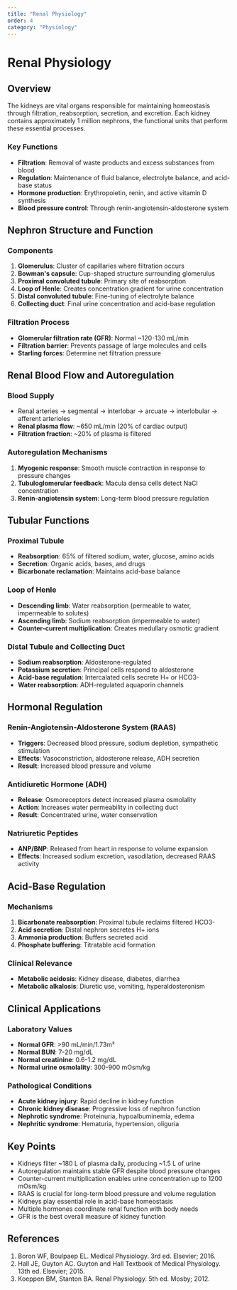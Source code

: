 ```yaml
---
title: "Renal Physiology"
order: 4
category: "Physiology"
---
```


# Renal Physiology

## Overview

The kidneys are vital organs responsible for maintaining homeostasis through filtration, reabsorption, secretion, and excretion. Each kidney contains approximately 1 million nephrons, the functional units that perform these essential processes.

### Key Functions
- **Filtration**: Removal of waste products and excess substances from blood
- **Regulation**: Maintenance of fluid balance, electrolyte balance, and acid-base status
- **Hormone production**: Erythropoietin, renin, and active vitamin D synthesis
- **Blood pressure control**: Through renin-angiotensin-aldosterone system

## Nephron Structure and Function

### Components
1. **Glomerulus**: Cluster of capillaries where filtration occurs
2. **Bowman's capsule**: Cup-shaped structure surrounding glomerulus
3. **Proximal convoluted tubule**: Primary site of reabsorption
4. **Loop of Henle**: Creates concentration gradient for urine concentration
5. **Distal convoluted tubule**: Fine-tuning of electrolyte balance
6. **Collecting duct**: Final urine concentration and acid-base regulation

### Filtration Process
- **Glomerular filtration rate (GFR)**: Normal ~120-130 mL/min
- **Filtration barrier**: Prevents passage of large molecules and cells
- **Starling forces**: Determine net filtration pressure

## Renal Blood Flow and Autoregulation

### Blood Supply
- Renal arteries → segmental → interlobar → arcuate → interlobular → afferent arterioles
- **Renal plasma flow**: ~650 mL/min (20% of cardiac output)
- **Filtration fraction**: ~20% of plasma is filtered

### Autoregulation Mechanisms
1. **Myogenic response**: Smooth muscle contraction in response to pressure changes
2. **Tubuloglomerular feedback**: Macula densa cells detect NaCl concentration
3. **Renin-angiotensin system**: Long-term blood pressure regulation

## Tubular Functions

### Proximal Tubule
- **Reabsorption**: 65% of filtered sodium, water, glucose, amino acids
- **Secretion**: Organic acids, bases, and drugs
- **Bicarbonate reclamation**: Maintains acid-base balance

### Loop of Henle
- **Descending limb**: Water reabsorption (permeable to water, impermeable to solutes)
- **Ascending limb**: Sodium reabsorption (impermeable to water)
- **Counter-current multiplication**: Creates medullary osmotic gradient

### Distal Tubule and Collecting Duct
- **Sodium reabsorption**: Aldosterone-regulated
- **Potassium secretion**: Principal cells respond to aldosterone
- **Acid-base regulation**: Intercalated cells secrete H+ or HCO3-
- **Water reabsorption**: ADH-regulated aquaporin channels

## Hormonal Regulation

### Renin-Angiotensin-Aldosterone System (RAAS)
- **Triggers**: Decreased blood pressure, sodium depletion, sympathetic stimulation
- **Effects**: Vasoconstriction, aldosterone release, ADH secretion
- **Result**: Increased blood pressure and volume

### Antidiuretic Hormone (ADH)
- **Release**: Osmoreceptors detect increased plasma osmolality
- **Action**: Increases water permeability in collecting duct
- **Result**: Concentrated urine, water conservation

### Natriuretic Peptides
- **ANP/BNP**: Released from heart in response to volume expansion
- **Effects**: Increased sodium excretion, vasodilation, decreased RAAS activity

## Acid-Base Regulation

### Mechanisms
1. **Bicarbonate reabsorption**: Proximal tubule reclaims filtered HCO3-
2. **Acid secretion**: Distal nephron secretes H+ ions
3. **Ammonia production**: Buffers secreted acid
4. **Phosphate buffering**: Titratable acid formation

### Clinical Relevance
- **Metabolic acidosis**: Kidney disease, diabetes, diarrhea
- **Metabolic alkalosis**: Diuretic use, vomiting, hyperaldosteronism

## Clinical Applications

### Laboratory Values
- **Normal GFR**: >90 mL/min/1.73m²
- **Normal BUN**: 7-20 mg/dL
- **Normal creatinine**: 0.6-1.2 mg/dL
- **Normal urine osmolality**: 300-900 mOsm/kg

### Pathological Conditions
- **Acute kidney injury**: Rapid decline in kidney function
- **Chronic kidney disease**: Progressive loss of nephron function
- **Nephrotic syndrome**: Proteinuria, hypoalbuminemia, edema
- **Nephritic syndrome**: Hematuria, hypertension, oliguria

## Key Points

- Kidneys filter ~180 L of plasma daily, producing ~1.5 L of urine
- Autoregulation maintains stable GFR despite blood pressure changes
- Counter-current multiplication enables urine concentration up to 1200 mOsm/kg
- RAAS is crucial for long-term blood pressure and volume regulation
- Kidneys play essential role in acid-base homeostasis
- Multiple hormones coordinate renal function with body needs
- GFR is the best overall measure of kidney function

## References

1. Boron WF, Boulpaep EL. Medical Physiology. 3rd ed. Elsevier; 2016.
2. Hall JE, Guyton AC. Guyton and Hall Textbook of Medical Physiology. 13th ed. Elsevier; 2015.
3. Koeppen BM, Stanton BA. Renal Physiology. 5th ed. Mosby; 2012.